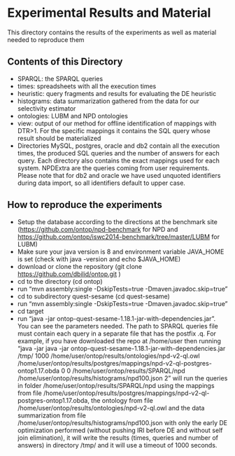 # Experimental Results and  Material

This directory contains the results of the experiments as well as material needed to reproduce them

## Contents of this Directory
* SPARQL: the SPARQL queries
* times: spreadsheets with all the execution times
* heuristic: query fragments and results for evaluating the DE heuristic
* histograms: data summarization gathered from the data for our selectivity estimator
* ontologies: LUBM and NPD ontologies
* view: output of our method for offline identification of mappings with DTR>1. For the specific mappings it contains the SQL query whose result should be materialized
* Directories MySQL, postgres, oracle and db2 contain all the execution times, the produced SQL queries and the number of answers for each query. Each directory also contains the exact mappings used for each system. NPDExtra are the queries coming from user requirements. Please note that for db2 and oracle we have used unquoted identifiers during data import, so all identifiers default to upper case.

## How to reproduce the experiments
* Setup the database according to the directions at the benchmark site (https://github.com/ontop/npd-benchmark for NPD and https://github.com/ontop/iswc2014-benchmark/tree/master/LUBM for LUBM) 
* Make sure your java version is 8 and environment variable JAVA_HOME is set (check with java -version and echo $JAVA_HOME)
* download or clone the repository (git clone https://github.com/dbilid/ontop.git )
* cd to the directory (cd ontop)
* run “mvn assembly:single -DskipTests=true -Dmaven.javadoc.skip=true”
* cd to subdirectory quest-sesame (cd quest-sesame)
* run “mvn assembly:single -DskipTests=true -Dmaven.javadoc.skip=true”
* cd target
* run “java -jar ontop-quest-sesame-1.18.1-jar-with-dependencies.jar”. You can see the parameters needed. The path to SPARQL queries file must contain each query in a separate file that has the postfix .q. For example, if you have downloaded the repo at /home/user then running “java -jar java -jar ontop-quest-sesame-1.18.1-jar-with-dependencies.jar /tmp/ 1000 /home/user/ontop/results/ontologies/npd-v2-ql.owl /home/user/ontop/results/postgres/mappings/npd-v2-ql-postgres-ontop1.17.obda 0 0 /home/user/ontop/results/SPARQL/npd /home/user/ontop/results/histograms/npd100.json 2” will run the queries in folder /home/user/ontop/results/SPARQL/npd using the mappings from file /home/user/ontop/results/postgres/mappings/npd-v2-ql-postgres-ontop1.17.obda, the ontology from file /home/user/ontop/results/ontologies/npd-v2-ql.owl and the data summarization from file /home/user/ontop/results/histograms/npd100.json with only the early DE optimization performed (without pushing IRI before DE and without self join elimination), it will write the results (times, queries and number of answers) in directory /tmp/ and it will use a timeout of 1000 seconds.



